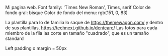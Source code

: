 Mi pagina web.
Font family: 'Times New Roman', Times, serif
Color de fondo gral: bisque
Color de fondo del menu: rgb(151, 0, 83)

La plantilla para lo de familia lo saque de https://themewagon.com/ y dentro de sus plantillas, https://technext.github.io/dentcare/
Las fotos para cada miembro de la flia las corte en tamaño "cuadrado", que es un tamaño standard

Left padding o margin = 50px
